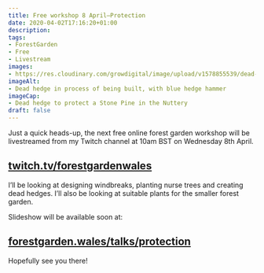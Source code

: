 ```yaml
---
title: Free workshop 8 April—Protection
date: 2020-04-02T17:16:20+01:00
description: 
tags: 
- ForestGarden
- Free
- Livestream
images: 
- https://res.cloudinary.com/growdigital/image/upload/v1578855539/dead-hedge-hammer-4057B764.jpg
imageAlt:
- Dead hedge in process of being built, with blue hedge hammer
imageCap:
- Dead hedge to protect a Stone Pine in the Nuttery
draft: false
---
```


Just a quick heads-up, the next free online forest garden workshop will be livestreamed from my Twitch channel at 10am BST on Wednesday 8th April. 

## [twitch.tv/forestgardenwales](https://www.twitch.tv/forestgardenwales)

I’ll be looking at designing windbreaks, planting nurse trees and creating dead hedges. I’ll also be looking at suitable plants for the smaller forest garden.

Slideshow will be available soon at:

## [forestgarden.wales/talks/protection](https://www.forestgarden.wales/talks/protection)

Hopefully see you there! 
